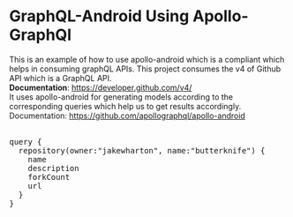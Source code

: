 # GraphQL-Android Using Apollo-GraphQl

This is an example of how to use apollo-android which is a compliant which helps in consuming graphQL APIs. This project consumes the v4 of Github API which is a GraphQL API. <br>
<b>Documentation</b>: https://developer.github.com/v4/  <br>
It uses apollo-android for generating models according to the corresponding queries which help us to get results accordingly.<br>
Documentation: https://github.com/apollographql/apollo-android<br><br>
<pre>
query {
  repository(owner:"jakewharton", name:"butterknife") {
    name
    description
    forkCount
    url
  }
}
</pre>




